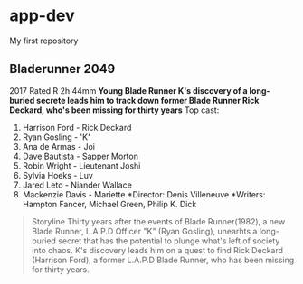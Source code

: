 # app-dev
My first repository
## Bladerunner 2049
2017 Rated R 2h 44mm
**Young Blade Runner K's discovery of a long-buried secrete leads him to track down former Blade Runner Rick Deckard, who's been missing for thirty years**
Top cast:
1. Harrison Ford - Rick Deckard
2. Ryan Gosling - 'K'
3. Ana de Armas - Joi
4. Dave Bautista - Sapper Morton
5. Robin Wright - Lieutenant Joshi
6. Sylvia Hoeks - Luv
7. Jared Leto - Niander Wallace
8. Mackenzie Davis - Mariette
*Director: Denis Villeneuve
*Writers: Hampton Fancer, Michael Green, Philip K. Dick
>Storyline
>Thirty years after the events of Blade Runner(1982), a new Blade Runner, L.A.P.D Officer "K" (Ryan Gosling), unearhts a long-buried secret that has the potential to plunge what's left of society into chaos. K's discovery leads him on a quest to find Rick Deckard (Harrison Ford), a former L.A.P.D Blade Runner, who has been missing for thirty years.
